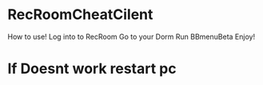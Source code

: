 # RecRoomCheatCilent
How to use!
Log into to RecRoom
Go to your Dorm
Run BBmenuBeta 
Enjoy!
# If Doesnt work restart pc
